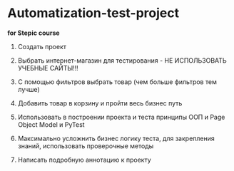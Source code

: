 # Automatization-test-project
__for Stepic course__

1. Создать проект

2. Выбрать интернет-магазин для тестирования - НЕ ИСПОЛЬЗОВАТЬ УЧЕБНЫЕ САЙТЫ!!!

3. C помощью фильтров выбрать товар (чем больше фильтров тем лучше)

4. Добавить товар в корзину и пройти весь бизнес путь

5. Использовать в построении проекта и теста принципы ООП и Page Object Model и PyTest

6. Максимально усложнить бизнес логику теста, для закрепления знаний, использовать проверочные методы

7. Написать подробную аннотацию к проекту
